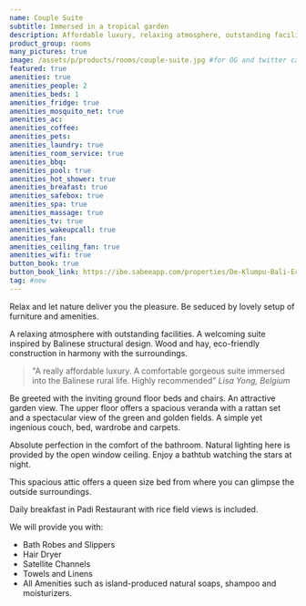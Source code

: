 ```yaml
---
name: Couple Suite
subtitle: Immersed in a tropical garden
description: Affordable luxury, relaxing atmosphere, outstanding facilities. Balinese structural design. Gorgeous wood and hay, eco-friendly construction. Harmony with the surroundings. Spacious veranda with spectacular view. Absolute perfection in the comfort of the bathroom. Queen size bed.
product_group: rooms
many_pictures: true
image: /assets/p/products/rooms/couple-suite.jpg #for OG and twitter cards
featured: true
amenities: true
amenities_people: 2
amenities_beds: 1
amenities_fridge: true
amenities_mosquito_net: true
amenities_ac:
amenities_coffee:
amenities_pets:
amenities_laundry: true
amenities_room_service: true
amenities_bbq:
amenities_pool: true
amenities_hot_shower: true
amenities_breafast: true
amenities_safebox: true
amenities_spa: true
amenities_massage: true
amenities_tv: true
amenities_wakeupcall: true
amenities_fan:
amenities_ceiling_fan: true
amenities_wifi: true
button_book: true
button_book_link: https://ibe.sabeeapp.com/properties/De-Klumpu-Bali-Eco-Tradi-Place-booking/?p=bSp831be9556e4632b9
tag: #new
---
```

Relax and let nature deliver you the pleasure. Be seduced by lovely setup of furniture and amenities.

A relaxing atmosphere with outstanding facilities. A welcoming suite inspired by Balinese structural design. Wood and hay, eco-friendly construction in harmony with the surroundings.

>"A really affordable luxury. A comfortable gorgeous suite immersed into the Balinese rural life. Highly recommended" _Lisa Yong, Belgium_

Be greeted with the inviting ground floor beds and chairs. An attractive garden view. The upper floor offers a spacious veranda with a rattan set and a spectacular view of the green and golden fields. A simple yet ingenious couch, bed, wardrobe and carpets.

Absolute perfection in the comfort of the bathroom. Natural lighting here is provided by the open window ceiling. Enjoy a bathtub watching the stars at night.

This spacious attic offers a queen size bed from where you can glimpse the outside surroundings.

Daily breakfast in Padi Restaurant with rice field views is included.

We will provide you with:

- Bath Robes and Slippers  
- Hair Dryer   
- Satellite Channels  
- Towels and Linens  
- All Amenities such as island-produced natural soaps, shampoo and moisturizers.

